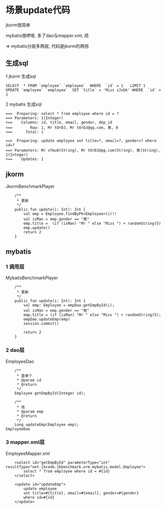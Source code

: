 # 场景update代码

jkorm很简单

mybatis很啰嗦, 多了dao与mapper.xml, 烦

=> mybatis分层多两层, 代码是jkorm的两倍

## 生成sql
1 jkorm 生成sql
```
SELECT  * FROM `employee` `employee`  WHERE  `id` = 1   LIMIT 1
UPDATE `employee` `employee`  SET `title` = 'Miss zJxbk' WHERE  `id` = 1  
```

2 mybatis 生成sql
```
==>  Preparing: select * from employee where id = ?
==> Parameters: 1(Integer)
<==    Columns: id, title, email, gender, dep_id
<==        Row: 1, Mr tOrDJ, Mr tOrDJ@qq.com, 男, 0
<==      Total: 1

==>  Preparing: update employee set title=?, email=?, gender=? where id=?
==> Parameters: Mr vTmu8(String), Mr tOrDJ@qq.com(String), 男(String), 1(Integer)
<==    Updates: 1
```

## jkorm
JkormBenchmarkPlayer

```
    /**
     * 更新
     */
    public fun update(i: Int): Int {
        val emp = Employee.findByPk<Employee>(i)!!
        val isMan = emp.gender == "男"
        emp.title =  (if (isMan) "Mr " else "Miss ") + randomString(5)
        emp.update()
        return 2
    }
```

## mybatis

### 1 调用层
MybatisBenchmarkPlayer
```
    /**
     * 更新
     */
    public fun update(i: Int): Int {
        val emp: Employee = empDao.getEmpById(i);
        val isMan = emp.gender == "男"
        emp.title = (if (isMan) "Mr " else "Miss ") + randomString(5);
        empDao.updateEmp(emp)
        session.commit()

        return 2
    }
```

### 2 dao层

EmployeeDao
```
    /**
     * 查单个
     * @param id
     * @return
     */
    Employee getEmpById(Integer id);
	
    /**
     * 改
     * @param emp
     * @return
     */
    Long updateEmp(Employee emp);
EmployeeDao
```

### 3 mapper.xml层

EmployeeMapper.xml
```
    <select id="getEmpById" parameterType="int" resultType="net.jkcode.jkbenchmark.orm.mybatis.model.Employee">
		select * from employee where id = #{id}
	</select>
	
    <update id="updateEmp">
		update employee
		set title=#{title}, email=#{email}, gender=#{gender}
		where id=#{id}
	</update>
```